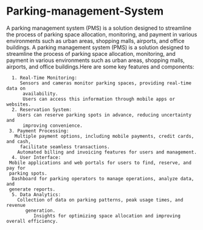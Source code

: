 # Parking-management-System
A parking management system (PMS) is a solution designed to streamline the process of parking space allocation, monitoring, and payment in various environments such as urban areas, shopping malls, airports, and office buildings.
A parking management system (PMS) is a solution designed to streamline the process of parking space allocation, monitoring, and payment in various environments such as urban areas, shopping malls, airports, and office buildings.Here are some key features and components:

      1. Real-Time Monitoring:
         Sensors and cameras monitor parking spaces, providing real-time data on 
          availability.
          Users can access this information through mobile apps or websites.
      2. Reservation System:
        Users can reserve parking spots in advance, reducing uncertainty and 
          improving convenience.
     3. Payment Processing:
       Multiple payment options, including mobile payments, credit cards, and cash, 
         facilitate seamless transactions.
        Automated billing and invoicing features for users and management.
      4. User Interface:
     Mobile applications and web portals for users to find, reserve, and pay for 
     parking spots.
      Dashboard for parking operators to manage operations, analyze data, and 
     generate reports.
      5. Data Analytics:
        Collection of data on parking patterns, peak usage times, and revenue 
           generation.
              Insights for optimizing space allocation and improving overall efficiency.
